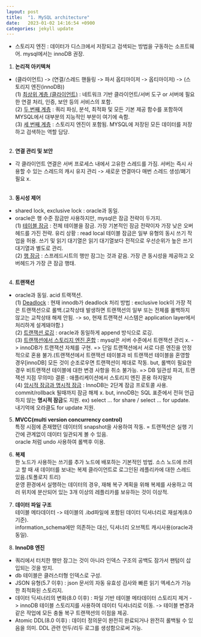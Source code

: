 ```yaml
---
layout: post
title:  "1. MySQL architecture"
date:   2023-01-02 14:16:54 +0900
categories: jekyll update
---
```

* 스토리지 엔진 : 데이터가 디스크에서 저장되고 검색되는 방법을 구동하는 소프트웨어. mysql에서는 innoDB 권장.
  
1. **논리적 아키텍쳐** 
- (클라이언트) -> (연결/스레드 핸들링 -> 파서 옵티마이저 -> 옵티마이저) -> (스토리지 엔진(innoDB))<br/>
(1) <u>최상위 계층 (클라이언트)</u> : 네트워크 기반 클라이언트/서버 도구 or 서버에 필요한 연결 처리, 인증, 보안 등의 서비스의 포함.<br/>
(2) <u>두 번째 계층</u> : 쿼리 파싱, 분석, 최적화 및 모든 기본 제공 함수를 포함하여 MYSQL에서 대부분의 지능적인 부분이 여기에 속함.<br/>
(3) <u>세 번째 계층</u> : 스토리지 엔진이 포함됨. MYSQL에 저장된 모든 데이터를 저장하고 검색하는 역할 담당.<br/><br/>
  
2. **연결 관리 및 보안**
- 각 클라이언트 연결은 서버 프로세스 내에서 고유한 스레드를 가짐. 서버는 즉시 사용할 수 있는 스레드의 캐시 유지 관리 -> 새로운 연결마다 매번 스레드 생성/폐기 필요 x.<br/><br/>

3. **동시성 제어**
- shared lock, exclusive lock : oracle과 동일.
- oracle은 행 수준 잠금만 사용하지만, mysql은 잠금 전략이 두가지.<br/>
(1) <u>테이블 잠금</u> : 전체 테이블을 잠금. 가장 기본적인 잠금 전략이자 가장 낮은 오버헤드를 가진 전략.
유리 상황 : read local 테이블 잠금은 일부 유형의 동시 쓰기 작업을 허용. 쓰기 및 읽기 대기열은 읽기 대기열보다 전적으로 우선순위가 높은 쓰기 대기열과 별도로 관리.<br/>
(2) <u>행 잠금</u> : 스프레드시트의 행만 잠그는 것과 같음. 가장 큰 동시성을 제공하고 오버헤드가 가장 큰 잠금 행태.<br/><br/>

4. **트랜잭션**
- oracle과 동일. acid 트랙잭션.  
(1) <u>Deadlock</u> : 현재 innodb가 deadlock 처리 방법 : exclusive lock이 가장 적은 트랜잭션으로 롤백.(교착상태 발생하면 트랜잭션의 일부 또는 전체를 롤백하지 않고는 교착상태 해제 안됨. -> so, 현재 트랜잭션 시스템은 application layer에서 처리하게 설계돼야함.)<br/>
(2) <u>트랜잭션 로깅</u> : oracle과 동일하게 append 방식으로 로깅.<br/>
(3) <u>트랜잭션에서 스토리지 엔진 혼합</u> : mysql은 서버 수준에서 트랜잭션 관리 x. -> innoDB가 트랜잭션 자체를 구현. => 단일 트랜잭션에서 서로 다른 엔진을 안정적으로 혼용 불가.(트랜잭션에서 트랜잭션 테이블과 비 트랜잭션 테이블을 혼영할 경우[innoDB] 모든 것이 순조로우면 트랜잭션이 제대로 작동. but, 롤백이 필요한 경우 비트랜잭션 테이블에 대한 변경 사항을 취소 불가능. => DB 일관성 파괴, 트랜잭션 지점 무의미)
결론 : 애플리케이션에서 스토리지 엔진 혼용 하지말자  
(4) <u>암시적 잠금과 명시적 잠금</u> : InnoDB는 2단계 잠금 프로토콜 사용. commit/rollback 될때까지 잠금 해제 x. but, innoDB는 SQL 표준에서 전혀 언급하지 않는 **명시적 잠금**도 지원. ex) select ... for share / select ... for update. 내기억에 오라클도 for update 지원.    
  
5. **MVCC(multi version concurrency control)**  
특정 시점에 존재했던 데이터의 snapshot을 사용하여 작동. = 트랜잭션은 실행 기간에 관계없이 데이터 일관되게 볼 수 있음.<br/>
oracle 처럼 undo 사용하여 롤백후 이용.    

6. **복제**  
한 노드가 사용하는 쓰기를 추가 노드에 배포하는 기본적인 방법. 소스 노드에 쓰려고 할 때 새 데이터를 보내는 복제 클라이언트로 로그인된 레플리카에 대한 스레드 있음.(토폴로지 트리)  
운영 환경에서 실행하는 데이터의 경우, 재해 복구 계획을 위해 복제를 사용하고 여러 위치에 분산되어 있는 3개 이상의 레플리카를 보유하는 것이 이상적.    

7. **데이터 파일 구조**  
테이블 메타데이터 -> 테이블의 .ibd파일에 포함된 데이터 딕셔너리로 재설계(8.0기준).<br/> information_schema에만 의존하는 대신, 딕셔너리 오브젝트 캐시사용(oracle과 동일).<br/>

8. **InnoDB 엔진**
 - 쿼리에서 터치한 행만 잠그는 것이 아니라 인덱스 구조의 공백도 잠가서 팬텀이 삽입되는 것을 방지. 
 - db 테이블은 클러스터형 인덱스로 구성.
 - JSON 유형(5.7 이후) : json 문서의 자동 유효성 검사와 빠른 읽기 엑세스가 가능한 최적화된 스토리지. 
 - 데이터 딕셔너리의 변화(8.0 이후) : 파일 기반 테이블 메타데이터 스토리지 제거 -> innoDB 테이블 스토리지를 사용하여 데이터 딕셔너리로 이동. -> 테이블 변경과 같은 작업에 모든 충돌 복구 트랜잭션의 이점을 제공.
 - Atomic DDL(8.0 이후) : 데이터 정의문이 완전히 완료되거나 완전히 롤백될 수 있음을 의미. DDL 관련 언두/리두 로그를 생성함으로써 가능.



